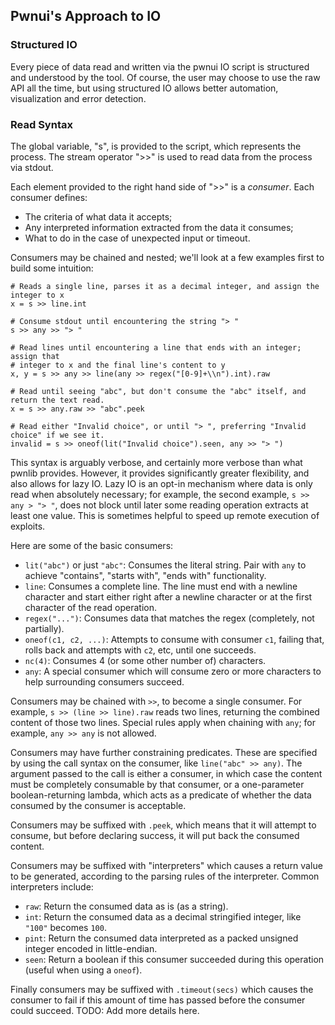 ## Pwnui's Approach to IO

### Structured IO

Every piece of data read and written via the pwnui IO script is structured and understood by the tool. Of course, the user may choose to use the raw API all the time, but using structured IO allows better automation, visualization and error detection.

### Read Syntax

The global variable, "s", is provided to the script, which represents the process. The stream operator ">>" is used to read data from the process via stdout.

Each element provided to the right hand side of ">>" is a *consumer*. Each consumer defines:

* The criteria of what data it accepts;
* Any interpreted information extracted from the data it consumes;
* What to do in the case of unexpected input or timeout.

Consumers may be chained and nested; we'll look at a few examples first to build some intuition:

```
# Reads a single line, parses it as a decimal integer, and assign the integer to x
x = s >> line.int

# Consume stdout until encountering the string "> "
s >> any >> "> "

# Read lines until encountering a line that ends with an integer; assign that
# integer to x and the final line's content to y
x, y = s >> any >> line(any >> regex("[0-9]+\\n").int).raw

# Read until seeing "abc", but don't consume the "abc" itself, and return the text read.
x = s >> any.raw >> "abc".peek

# Read either "Invalid choice", or until "> ", preferring "Invalid choice" if we see it.
invalid = s >> oneof(lit("Invalid choice").seen, any >> "> ")
```

This syntax is arguably verbose, and certainly more verbose than what pwnlib provides. However, it provides significantly greater flexibility, and also allows for lazy IO. Lazy IO is an opt-in mechanism where data is only read when absolutely necessary; for example, the second example, `s >> any > "> "`, does not block until later some reading operation extracts at least one value. This is sometimes helpful to speed up remote execution of exploits.

Here are some of the basic consumers:

* `lit("abc")` or just `"abc"`: Consumes the literal string. Pair with `any` to achieve "contains", "starts with", "ends with" functionality.
* `line`: Consumes a complete line. The line must end with a newline character and start either right after a newline character or at the first character of the read operation.
* `regex("...")`: Consumes data that matches the regex (completely, not partially).
* `oneof(c1, c2, ...)`: Attempts to consume with consumer `c1`, failing that, rolls back and attempts with `c2`, etc, until one succeeds.
* `nc(4)`: Consumes 4 (or some other number of) characters.
* `any`: A special consumer which will consume zero or more characters to help surrounding consumers succeed.

Consumers may be chained with `>>`, to become a single consumer. For example, `s >> (line >> line).raw` reads two lines, returning the combined content of those two lines. Special rules apply when chaining with `any`; for example, `any >> any` is not allowed.

Consumers may have further constraining predicates. These are specified by using the call syntax on the consumer, like `line("abc" >> any)`. The argument passed to the call is either a consumer, in which case the content must be completely consumable by that consumer, or a one-parameter boolean-returning lambda, which acts as a predicate of whether the data consumed by the consumer is acceptable.

Consumers may be suffixed with `.peek`, which means that it will attempt to consume, but before declaring success, it will put back the consumed content.

Consumers may be suffixed with "interpreters" which causes a return value to be generated, according to the parsing rules of the interpreter. Common interpreters include:

* `raw`: Return the consumed data as is (as a string).
* `int`: Return the consumed data as a decimal stringified integer, like `"100"` becomes `100`.
* `pint`: Return the consumed data interpreted as a packed unsigned integer encoded in little-endian.
* `seen`: Return a boolean if this consumer succeeded during this operation (useful when using a `oneof`).

Finally consumers may be suffixed with `.timeout(secs)` which causes the consumer to fail if this amount of time has passed before the consumer could succeed. TODO: Add more details here.
